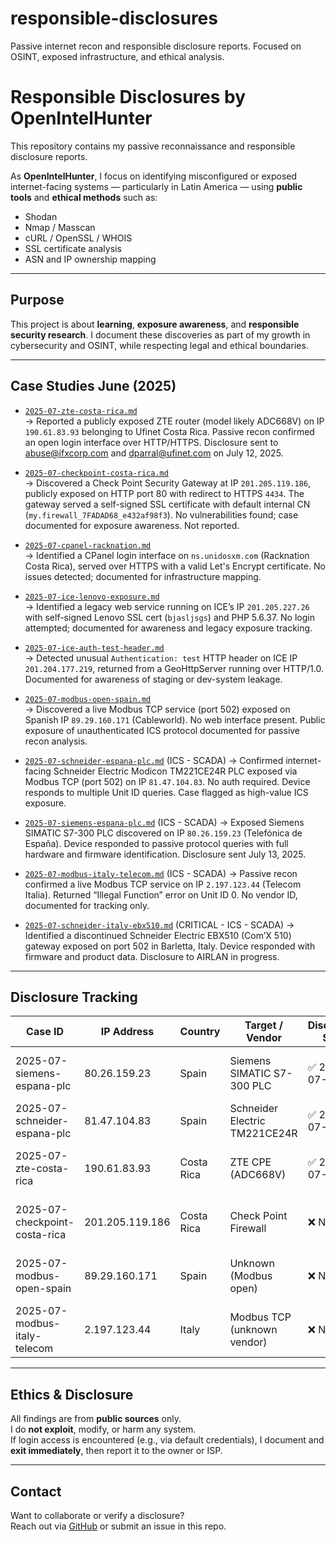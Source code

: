 # responsible-disclosures
Passive internet recon and responsible disclosure reports. Focused on OSINT, exposed infrastructure, and ethical analysis.

# Responsible Disclosures by OpenIntelHunter

This repository contains my passive reconnaissance and responsible disclosure reports.

As **OpenIntelHunter**, I focus on identifying misconfigured or exposed internet-facing systems — particularly in Latin America — using **public tools** and **ethical methods** such as:

- Shodan
- Nmap / Masscan
- cURL / OpenSSL / WHOIS
- SSL certificate analysis
- ASN and IP ownership mapping

---

## Purpose

This project is about **learning**, **exposure awareness**, and **responsible security research**. I document these discoveries as part of my growth in cybersecurity and OSINT, while respecting legal and ethical boundaries.

---
## Case Studies June (2025)

- [`2025-07-zte-costa-rica.md`](2025-07-zte-costa-rica.md)  
  → Reported a publicly exposed ZTE router (model likely ADC668V) on IP `190.61.83.93` belonging to Ufinet Costa Rica. Passive recon confirmed an open login interface over HTTP/HTTPS. Disclosure sent to abuse@ifxcorp.com and dparral@ufinet.com on July 12, 2025.

- [`2025-07-checkpoint-costa-rica.md`](2025-07-checkpoint-costa-rica.md)  
  → Discovered a Check Point Security Gateway at IP `201.205.119.186`, publicly exposed on HTTP port 80 with redirect to HTTPS `4434`. The gateway served a self-signed SSL certificate with default internal CN (`my.firewall_7FADAD68_e432af98f3`). No vulnerabilities found; case documented for exposure awareness. Not reported.

- [`2025-07-cpanel-racknation.md`](2025-07-cpanel-racknation.md)  
  → Identified a CPanel login interface on `ns.unidosxm.com` (Racknation Costa Rica), served over HTTPS with a valid Let's Encrypt certificate. No issues detected; documented for infrastructure mapping.

- [`2025-07-ice-lenovo-exposure.md`](2025-07-ice-lenovo-exposure.md)  
  → Identified a legacy web service running on ICE’s IP `201.205.227.26` with self-signed Lenovo SSL cert (`bjasljsgs`) and PHP 5.6.37. No login attempted; documented for awareness and legacy exposure tracking.

- [`2025-07-ice-auth-test-header.md`](2025-07-ice-auth-test-header.md)  
  → Detected unusual `Authentication: test` HTTP header on ICE IP `201.204.177.219`, returned from a GeoHttpServer running over HTTP/1.0. Documented for awareness of staging or dev-system leakage.

- [`2025-07-modbus-open-spain.md`](2025-07-modbus-open-spain.md)  
  → Discovered a live Modbus TCP service (port 502) exposed on Spanish IP `89.29.160.171` (Cableworld). No web interface present. Public exposure of unauthenticated ICS protocol documented for passive recon analysis.

- [`2025-07-schneider-espana-plc.md`](2025-07-schneider-espana-plc.md) (ICS - SCADA)
  → Confirmed internet-facing Schneider Electric Modicon TM221CE24R PLC exposed via Modbus TCP (port 502) on IP `81.47.104.83`. No auth required. Device responds to multiple Unit ID queries. Case flagged as high-value ICS exposure.

- [`2025-07-siemens-espana-plc.md`](2025-07-siemens-espana-plc.md)  (ICS - SCADA)
  → Exposed Siemens SIMATIC S7-300 PLC discovered on IP `80.26.159.23` (Telefónica de España). Device responded to passive protocol queries with full hardware and firmware identification. Disclosure sent July 13, 2025.

- [`2025-07-modbus-italy-telecom.md`](2025-07-modbus-italy-telecom.md) (ICS - SCADA)
  → Passive recon confirmed a live Modbus TCP service on IP `2.197.123.44` (Telecom Italia). Returned “Illegal Function” error on Unit ID 0. No vendor ID, documented for tracking only.

- [`2025-07-schneider-italy-ebx510.md`](2025-07-schneider-italy-ebx510.md) (CRITICAL - ICS - SCADA)
  → Identified a discontinued Schneider Electric EBX510 (Com’X 510) gateway exposed on port 502 in Barletta, Italy. Device responded with firmware and product data. Disclosure to AIRLAN in progress.



---
## Disclosure Tracking

| Case ID                         | IP Address       | Country    | Target / Vendor             | Disclosure Sent | Status             | Notes                                      |
|----------------------------------|------------------|------------|------------------------------|------------------|---------------------|---------------------------------------------|
| 2025-07-siemens-espana-plc       | 80.26.159.23     | Spain      | Siemens SIMATIC S7-300 PLC   | ✅ 2025-07-13     | * Awaiting reply   | Publicly accessible industrial PLC (S7)     |
| 2025-07-schneider-espana-plc     | 81.47.104.83     | Spain      | Schneider Electric TM221CE24R| ✅ 2025-07-13     | * Awaiting reply   | Modbus TCP on real PLC, no auth             |
| 2025-07-zte-costa-rica           | 190.61.83.93     | Costa Rica | ZTE CPE (ADC668V)            | ✅ 2025-07-12     | * Bounced / No reply | IFX/UFInet Costa Rica, default creds found  |
| 2025-07-checkpoint-costa-rica    | 201.205.119.186  | Costa Rica | Check Point Firewall          | ❌ Not sent      | * Documented only  | No clear vulnerability, logged for research |
| 2025-07-modbus-open-spain        | 89.29.160.171    | Spain      | Unknown (Modbus open)         | ❌ Not sent      | * Documented only  | Passive exposure, unknown operator          |
| 2025-07-modbus-italy-telecom     | 2.197.123.44     | Italy     | Modbus TCP (unknown vendor) | ❌ Not sent      | * Documented only | “Illegal Function” response on port 502    |


---

## Ethics & Disclosure

All findings are from **public sources** only.  
I do **not exploit**, modify, or harm any system.  
If login access is encountered (e.g., via default credentials), I document and **exit immediately**, then report it to the owner or ISP.

---

## Contact

Want to collaborate or verify a disclosure?  
Reach out via [GitHub](https://github.com/OpenIntelHunter) or submit an issue in this repo.

